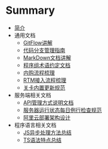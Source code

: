 # Summary

* [简介](README.md)
* 通用文档
  * [GitFlow讲解](commonDoc/Git.md)
  * [代码分支管理指南](commonDoc/GitRule.md)
  * [MarkDown文档讲解](commonDoc/markdown.md)
  * [程序组术语约定文档](commonDoc/term.md)
  * [内购流程梳理](commonDoc/iapFlow.md)
  * [RTM接入流程梳理](commonDoc/rtm.md)
  * [关卡内置更新规范](commonDoc/oss.md)
* 服务端相关文档
  * [API管理方式说明文档](ServerDoc/api.md)
  * [服务器运行状态每日例行检查规范](ServerDoc/gameServer.md)
  * [阿里云部署架构设计](ServerDoc/aliyunServer.md)
* 程序语言相关文档
  * [JS异步处理方法总结](LanDoc/jsAsync.md)
  * [TS语法特点总结](LanDoc/typescript.md)